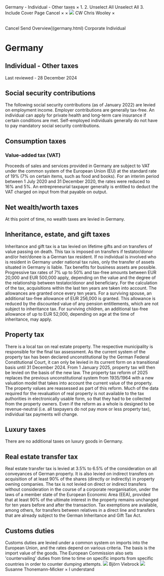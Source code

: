 Germany - Individual - Other taxes
×
1.
2.
Unselect All
Unselect All
3.
Include Cover Page
Cancel
×
×
![](-/media/world-wide-tax-summaries/attachments/global---chris-wooley.ashx%3Frev=ac5e5f3223b34096b1afc2a6009c7320&revision=ac5e5f32-23b3-4096-b1af-c2a6009c7320&hash=859B7ADC84DC2CBEC9760E9E6EE7DE6D0A8BFCDF)
CW
Chris Wooley
×
######
Cancel
Send
Overview](germany.html)
Corporate
Individual
# Germany
## Individual - Other taxes
Last reviewed - 28 December 2024
## Social security contributions
The following social security contributions (as of January 2022) are levied on employment income. Employer contributions are generally tax-free.
An individual can apply for private health and long-term care insurance if certain conditions are met.
Self-employed individuals generally do not have to pay mandatory social security contributions.
## Consumption taxes
### Value-added tax (VAT)
Proceeds of sales and services provided in Germany are subject to VAT under the common system of the European Union (EU) at the standard rate of 19% (7% on certain items, such as food and books). For an interim period between 1 July 2020 and 31 December 2020, the rates were reduced to 16% and 5%. An entrepreneurial taxpayer generally is entitled to deduct the VAT charged on input from that payable on output.
## Net wealth/worth taxes
At this point of time, no wealth taxes are levied in Germany.
## Inheritance, estate, and gift taxes
Inheritance and gift tax is a tax levied on lifetime gifts and on transfers of value passing on death. This tax is imposed on transfers if testator/donor and/or heir/donee is a German tax resident. If no individual is involved who is resident in Germany under national tax rules, only the transfer of assets situated in Germany is liable. Tax benefits for business assets are possible.
Progressive tax rates of 7% up to 50% and tax-free amounts between EUR 20,000 and EUR 500,000 apply, depending on the value and the degree of the relationship between testator/donor and beneficiary. For the calculation of the tax, acquisitions within the last ten years are taken into account. The allowances are granted once every ten years. For a surviving spouse, an additional tax-free allowance of EUR 256,000 is granted. This allowance is reduced by the discounted value of any pension entitlements, which are not subject to inheritance tax. For surviving children, an additional tax-free allowance of up to EUR 52,000, depending on age at the time of inheritance, may apply.
## Property tax
There is a local tax on real estate property. The respective municipality is responsible for the final tax assessment. As the current system of the property tax has been declared unconstitutional by the German Federal Constitutional Court, it can only be levied in its current form on a transitional basis until 31 December 2024. From 1 January 2025, property tax will then be levied on the basis of the new law. The property tax reform of 2025 replaces the previous unconstitutional system from 1935/1964 with a new valuation model that takes into account the current value of the property.
The property values are reassessed as part of this reform. Much of the data required for the revaluation of real property is not available to the tax authorities in electronically usable form, so that they had to be collected from the property owners. Even if the reform as a whole is designed to be revenue-neutral (i.e. all taxpayers do not pay more or less property tax), individual tax payments will change.
## Luxury taxes
There are no additional taxes on luxury goods in Germany.
## Real estate transfer tax
Real estate transfer tax is levied at 3.5% to 6.5% of the consideration on all conveyances of German property.
It is also levied on indirect transfers on acquisition of at least 90% of the shares (directly or indirectly) in property owning companies.
The tax is not levied on direct or indirect transfers without consideration in the course of a corporate reorganisation, under the laws of a member state of the European Economic Area (EEA), provided that at least 90% of the ultimate interest in the property remains unchanged for ten years before and after the transaction.
Tax exemptions are available, among others, for transfers between relatives in a direct line and transfers that are already subject to the German Inheritance and Gift Tax Act.
## Customs duties
Customs duties are levied under a common system on imports into the European Union, and the rates depend on various criteria. The basis is the import value of the goods. The European Commission also sets 'countervailing' duties from time to time on specific imports from specific countries in order to counter dumping attempts.
![](-/media/world-wide-tax-summaries/germanybjrn-viebrockgermany--bjorn-viebrock-2jpg20220701104147556.ashx%3Frev=4fd3d46157264818a39749baeb8b338b&revision=4fd3d461-5726-4818-a397-49baeb8b338b&hash=857F6A174280929FF261BAF1B08E99BBBBCEC6BE)
Björn Viebrock
![](-/media/world-wide-tax-summaries/germanysusanne-thonemannmickergermany--susanne-thonemannmickerjpg20220513142351306.ashx%3Frev=2af563c2a1654239b9be90eadbb9d332&revision=2af563c2-a165-4239-b9be-90eadbb9d332&hash=7DCE871C83FB3DC3B18CE2FB051176F8D1156F12)
Susanne Thonemann-Micker
×
I understand